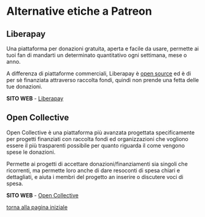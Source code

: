 # Alternative etiche a Patreon

## Liberapay

Una piattaforma per donazioni gratuita, aperta e facile da usare, permette ai tuoi fan 
di mandarti un determinato quantitativo ogni settimana, mese o anno. 

A differenza di piattaforme commerciali, Liberapay è [open source](open-source) 
ed è di per sè finanziata attraverso raccolta fondi, quindi non prende una fetta delle 
tue donazioni. 

**SITO WEB** - [Liberapay](https://liberapay.com/)

## Open Collective

Open Collective è una piattaforma più avanzata progettata specificamente per progetti 
finanziati con raccolta fondi ed organizzazioni che vogliono essere il più trasparenti 
possibile per quanto riguarda il come vengono spese le donazioni. 

Permette ai progetti di accettare donazioni/finanziamenti sia singoli che ricorrenti, ma 
permette loro anche di dare resoconti di spesa chiari e dettagliati, e aiuta i membri del 
progetto an inserire o discutere voci di spesa. 

**SITO WEB** - [Open Collective](https://opencollective.com/)

[torna alla pagina iniziale](index)
